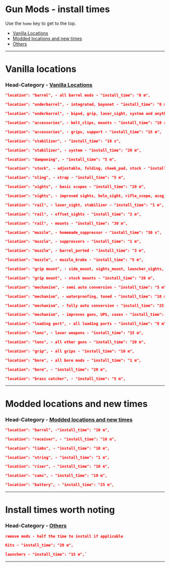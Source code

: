 # Gun Mods - install times

Use the `home` key to get to the top.

- [Vanilla Locations](#vanilla-locations)
- [Modded locations and new times](#Modded-locations-and-new-times)
- [Others](#Install-times-worth-noting)

---
# Vanilla locations
### Head-Category - [Vanilla Locations](#vanilla-locations)


```JSON
"location": "barrel", - all barrel mods - "install_time": "0 m",

"location": "underbarrel", - integrated, bayonet - "install_time": "0 m",

"location": "underbarrel", - bipod, grip, laser_sight, system and anything else - "install_time": "30 m",

"location": "accessories", - belt_clips, mounts - "install_time": "10 s",

"location": "accessories", - grips, support - "install_time": "15 m",

"location": "stabilizer", - "install_time": "10 s",

"location": "stabilizer", - system - "install_time": "20 m",

"location": "dampening", - "install_time": "5 m",

"location": "stock", - adjustable, folding, cheek_pad, stock - "install_time": "40 m",

"location": "sling", - strap - "install_time": "5 m",

"location": "sights", - basic scopes - "install_time": "20 m",

"location": "sights", - improved sights, holo_sight, rifle_scope, acog_scope, telescopic sights - "install_time": "30 m",

"location": "rail", - laser_sight, stabilizer - "install_time": "1 m",

"location": "rail", - offset_sights - "install_time": "2 m",

"location": "rail", - mounts - "install_time": "30 m",

"location": "muzzle", - homemade_suppressor - "install_time": "30 s",

"location": "muzzle", - suppressors - "install_time": "1 m",

"location": "muzzle", - barrel_ported - "install_time": "3 m",

"location": "muzzle", - muzzle_brake - "install_time": "5 m",

"location": "grip mount", - side_mount, sights_mount, launcher_sights, pistol_sights, underbarrel_mount - "install_time": "5 m",

"location": "grip mount", - stock mounts - "install_time": "20 m",

"location": "mechanism", - semi auto conversion - "install_time": "5 m",

"location": "mechanism", - waterproofing, tuned - "install_time": "10 m",

"location": "mechanism", - fully auto conversion - "install_time": "25 m",

"location": "mechanism", - improves guns, UPS, cases - "install_time": "30 m",

"location": "loading port", - all loading ports - "install_time": "8 m",

"location": "lens", - laser weapons - "install_time": "15 m",

"location": "lens", - all other guns - "install_time": "20 m",

"location": "grip", - all grips - "install_time": "10 m",

"location": "bore", - all bore mods - "install_time": "1 m",

"location": "bore", - "install_time": "20 m",

"location": "brass catcher", - "install_time": "5 m",
```

---
# Modded locations and new times
### Head-Category - [Modded locations and new times](#Modded-locations-and-new-times)


```JSON
"location": "barrel", -"install_time": "10 m",

"location": "receiver", - "install_time": "10 m",

"location": "limbs", - "install_time": "10 m",

"location": "string", - "install_time": "1 m",

"location": "riser", - "install_time": "10 m",

"location": "cams", - "install_time": "10 m",

"location": "battery", - "install_time": "25 m",
```

---
# Install times worth noting
### Head-Category - [Others](#Install-times-worth-noting)


```JSON
remove mods - half the time to install if applicable

Kits - "install_time": "20 m",

launchers - "install_time": "15 m",`
```

---
